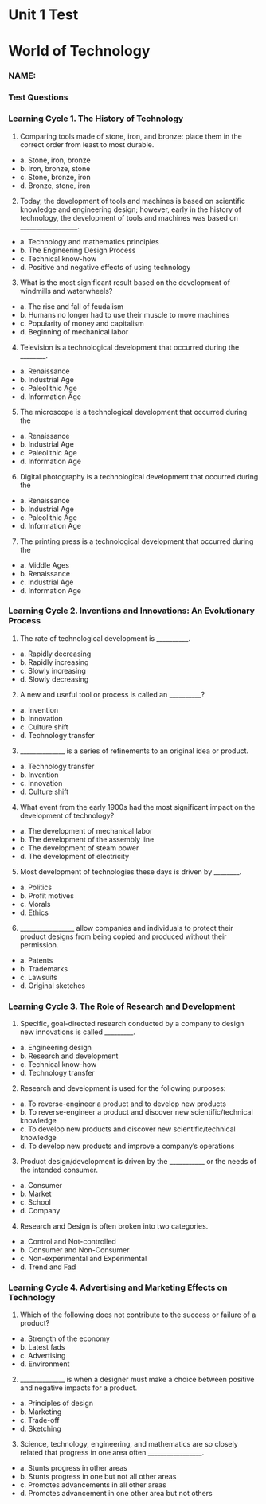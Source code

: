 # Unit 1 Test

# World of Technology

### NAME:

### Test Questions

### Learning Cycle 1. The History of Technology
1. Comparing tools made of stone, iron, and bronze: place them in the correct order from least to most durable.

- a.	Stone, iron, bronze
- b.	Iron, bronze, stone
- c.	Stone, bronze, iron
- d.	Bronze, stone, iron


2. Today, the development of tools and machines is based on scientific knowledge and engineering design; however, early in the history of technology, the development of tools and machines was based on __________________.

- a.	Technology and mathematics principles
- b.	The Engineering Design Process
- c.	Technical know-how
- d.	Positive and negative effects of using technology


3. What is the most significant result based on the development of windmills and waterwheels?

- a.	The rise and fall of feudalism
- b.	Humans no longer had to use their muscle to move machines
- c.	Popularity of money and capitalism
- d.	Beginning of mechanical labor


4. Television is a technological development that occurred during the ________.

- a.	Renaissance
- b.	Industrial Age
- c.	Paleolithic Age
- d.	Information Age


5.  The microscope is a technological development that occurred during the

- a.	Renaissance
- b.	Industrial Age
- c.	Paleolithic Age
- d.	Information Age

6. Digital photography is a technological development that occurred during the

- a.	Renaissance
- b.	Industrial Age
- c.	Paleolithic Age
- d.	Information Age

7. The printing press is a technological development that occurred during the

- a.	Middle Ages
- b.	Renaissance
- c.	Industrial Age
- d.	Information Age

### Learning Cycle 2. Inventions and Innovations: An Evolutionary Process

1. The rate of technological development is __________. 

- a.	Rapidly decreasing
- b.	Rapidly increasing
- c.	Slowly increasing
- d.	Slowly decreasing

2. A new and useful tool or process is called an __________?

- a.	Invention
- b.	Innovation
- c.	Culture shift
- d.	Technology transfer

3. ______________ is a series of refinements to an original idea or product.

- a.	Technology transfer
- b.	Invention
- c.	Innovation
- d.	Culture shift

4. What event from the early 1900s had the most significant impact on the development of technology?

- a.	The development of mechanical labor
- b.	The development of the assembly line
- c.	The development of steam power
- d.	The development of electricity

5. Most development of technologies these days is driven by ________.

- a.	Politics 
- b.	Profit motives
- c.	Morals
- d.	Ethics

6. _________________ allow companies and individuals to protect their product designs from being
copied and produced without their permission.

- a.	Patents
- b.	Trademarks
- c.	Lawsuits
- d.	Original sketches

### Learning Cycle 3. The Role of Research and Development 

1. Specific, goal-directed research conducted by a company to design new innovations is called _________.

- a.	Engineering design
- b.	Research and development
- c.	Technical know-how
- d.	Technology transfer

2. Research and development is used for the following purposes:

- a.	To reverse-engineer a product and to develop new products
- b.	To reverse-engineer a product and discover new scientific/technical knowledge
- c.	To develop new products and discover new scientific/technical knowledge
- d.	To develop new products and improve a company’s operations

3. Product design/development is driven by the ___________ or the needs of the intended consumer.

- a.	Consumer
- b.	Market
- c.	School
- d.	Company

4. Research and Design is often broken into two categories.

- a.	Control and Not-controlled
- b.	Consumer and Non-Consumer
- c.	Non-experimental and Experimental
- d.	Trend and Fad

### Learning Cycle 4. Advertising and Marketing Effects on Technology

1. Which of the following does not contribute to the success or failure of a product?

- a.	Strength of the economy
- b.	Latest fads
- c.	Advertising
- d.	Environment

2. ______________ is when a designer must make a choice between positive and negative impacts for a product.

- a.	 Principles of design
- b.	Marketing
- c.	Trade-off
- d.	Sketching

3. Science, technology, engineering, and mathematics are so closely related that progress in one area often _________________.

- a. Stunts progress in other areas
- b. Stunts progress in one but not all other areas
- c. Promotes advancements in all other areas
- d. Promotes advancement in one other area but not others
